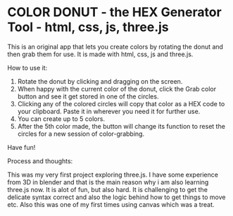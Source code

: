 # COLOR DONUT - the HEX Generator Tool - html, css, js, three.js

This is an original app that lets you create colors by rotating the donut and then grab them for use. It is made with html, css, js and three.js.

How to use it:

1. Rotate the donut by clicking and dragging on the screen.
2. When happy with the current color of the donut, click the Grab color button and see it get stored in one of the circles.
3. Clicking any of the colored circles will copy that color as a HEX code to your clipboard. Paste it in wherever you need it for further use.
4. You can create up to 5 colors.
5. After the 5th color made, the button will change its function to reset the circles for a new session of color-grabbing.

Have fun!

Process and thoughts:

This was my very first project exploring three.js.
I have some experience from 3D in blender and that is the main reason why i am also learning three.js now. It is alot of fun, but also hard.
It is challenging to get the delicate syntax correct and also the logic behind how to get things to move etc. Also this was one of my first times using canvas which was a treat.
